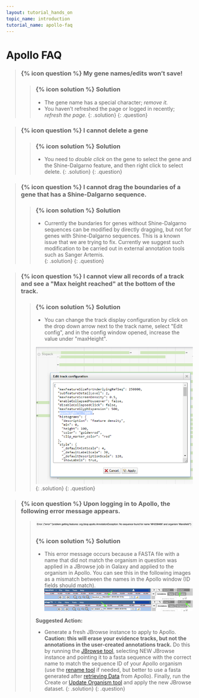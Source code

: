 ```yaml
---
layout: tutorial_hands_on
topic_name: introduction
tutorial_name: apollo-faq
---
```


# Apollo FAQ

> ### {% icon question %} My gene names/edits won’t save!
>    > ### {% icon solution %} Solution
>    > * The gene name has a special character; *remove it.*
>    > * You haven’t refreshed the page or logged in recently; *refresh the page.*
> {: .solution}
{: .question}

> ### {% icon question %} I cannot delete a gene
>    > ### {% icon solution %} Solution
>    > * You need to *double click* on the gene to select the gene and the Shine-Dalgarno feature, and then right click to select delete.
> {: .solution}
{: .question}

> ### {% icon question %} I cannot drag the boundaries of a gene that has a Shine-Dalgarno sequence.
>    > ### {% icon solution %} Solution
>    > * Currently the bundaries for genes without Shine-Dalgarno sequences can be modified by directly dragging, but not for genes with Shine-Dalgarno sequences. This is a known issue that we are trying to fix.  Currently we suggest such modification to be carried out in external annotation tools such as Sanger Artemis.  
> {: .solution}
{: .question}

> ### {% icon question %} I cannot view all records of a track and see a "Max height reached" at the bottom of the track.
>    > ### {% icon solution %} Solution
>    > * You can change the track display configuration by click on the drop down arrow next to the track name, select "Edit config", and in the config window opened, increase the value under "maxHeight".
>    >
>    > ![](../../images/apollo-faq-screenshots/change_track_contig.PNG)
> {: .solution}
{: .question}

> ### {% icon question %} Upon logging in to Apollo, the following error message appears.
>    > ![](../../images/apollo-faq-screenshots/1-no-sequence-error.png)
>    >
>    > ### {% icon solution %} Solution
>    > * This error message occurs because a FASTA file with a name that did not match the organism in question was applied in a JBrowse job in Galaxy and applied to the organism in Apollo. You can see this in the following images as a mismatch between the names in the Apollo window (ID fields should match). 
>    > ![](../../images/apollo-faq-screenshots/2-apollo_window_names_match.png)
>    > ![](../../images/apollo-faq-screenshots/3-apollo_window_names_match_2.png)
>    >
>    > **Suggested Action:**
>    > * Generate a fresh JBrowse instance to apply to Apollo. **Caution: this will erase your evidence tracks, but not the annotations in the user-created annotations track.** Do this by running the [JBrowse tool](https://cpt.tamu.edu/galaxy/root?tool_id=jbrowse-iuc-cpt), selecting NEW JBrowse instance and pointing it to a fasta sequence with the correct name to match the sequence ID of your Apollo organism (use the [rename tool](https://cpt.tamu.edu/galaxy/root?tool_id=edu.tamu.cpt.seq.rename) if needed, but better to use a fasta generated after [retrieving Data](https://cpt.tamu.edu/galaxy/root?tool_id=export) from Apollo). Finally, run the Create or [Update Organism tool](https://cpt.tamu.edu/galaxy/root?tool_id=create_or_update) and apply the new JBrowse dataset. 
> {: .solution}
{: .question}
